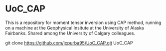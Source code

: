 # UoC_CAP
This is a repository for moment tensor inversion using CAP method, running on a machine at the Geophysical Insitute at the University of Alaska Fairbanks. Shared among the University of Calgary colleagues.

git clone https://github.com/jcpurba95/UoC_CAP.git UoC_CAP
